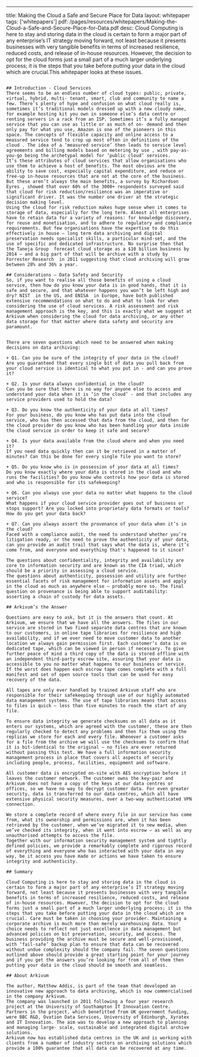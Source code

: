 ---title: Making the Cloud a Safe and Secure Place for Datalayout: whitepapertags: ['whitepapers']pdf: /pages/resources/whitepapers/Making-the-Cloud-a-Safe-and-Secure-Place-for-Data.pdfdesc: Cloud Computing is here to stay and storing data in the cloud is certain to form a major part of any enterprise’s IT strategy moving forward, not least because it presents businesses with very tangible benefits in terms of increased resilience, reduced costs, and release of in-house resources. However, the decision to opt for the cloud forms just a small part of a much larger underlying process; it is the steps that you take before putting your data in the cloud which are crucial.This whitepaper looks at these issues.```## Introduction - Cloud ServicesThere seems to be an endless number of cloud types: public, private, virtual, hybrid, multi- tenant, smart, club and community to name a few. There’s plenty of hype and confusion on what cloud really is, sometimes it’s traditional models dressed up with a new cloudy name, for example hosting kit you own in someone else’s data centre or renting servers in a rack from an ISP. Sometimes it’s a fully managed service that you can use as little or as much of on- demand and then only pay for what you use, Amazon is one of the pioneers in this space. The concepts of flexible capacity and online access to a measured service tend to crop up most often in definitions of the cloud . The idea of a ‘measured service’ then leads to service level agreements and billing models based on metering by use , with pay-as-you-go being the archetypal model for ‘public cloud’ services.It’s these attributes of cloud services that allow organisations who use them to achieve a host of benefits. The most obvious are the ability to save cost, especially capital expenditure, and reduce or free-up in-house resources that are not at the core of the business. But these aren’t always the main benefits, a survey by Richardson Eyres , showed that over 60% of the 3000+ respondents surveyed said that cloud for risk reduction/resilience was an imperative or significant driver. It was the number one driver at the strategic decision making level.Using the cloud for risk reduction makes huge sense when it comes to storage of data, especially for the long term. Almost all enterprises have to retain data for a variety of reasons: for knowledge discovery, for reuse and monetisation, and to adhere to regulatory and compliance requirements. But few organisations have the expertise to do this effectively in house – long term data archiving and digital preservation needs specialist skills, a particular mind-set, and the use of specific and dedicated infrastructure. No surprise then that the Taneja Group  forecast cloud storage as a $10 billion business by 2014 – and a big part of that will be archive with a study by Forrester Research  in 2011 suggesting that cloud archiving will grow between 28% and 36% a year.## Considerations – Data Safety and SecuritySo, if you want to realise all those benefits of using a cloud service, then how do you know your data is in good hands, that it is safe and secure, and that whatever happens you won’t be left high and dry? NIST  in the US, and ENISA  in Europe, have both published extensive recommendations on what to do and what to look for when considering the use of cloud services. A risk assessment and risk management approach is the key, and this is exactly what we suggest at Arkivum when considering the cloud for data archiving, or any other data storage for that matter where data safety and security are paramount. There are seven questions which need to be answered when making decisions on data archiving:+ Q1. Can you be sure of the integrity of your data in the cloud?Are you guaranteed that every single bit of data you pull back from your cloud service is identical to what you put in - and can you prove it?+ Q2. Is your data always confidential in the cloud?Can you be sure that there is no way for anyone else to access and understand your data when it is ‘in the cloud’ - and that includes any service providers used to hold the data?+ Q3. Do you know the authenticity of your data at all times?For your business, do you know who has put data into the cloud service, who has then accessed that data from the cloud, and then for the cloud provider do you know who has been handling your data inside the cloud service in order to keep it safe and secure?+ Q4. Is your data available from the cloud where and when you need it?If you need data quickly then can it be retrieved in a matter of minutes? Can this be done for every single file you want to store?+ Q5. Do you know who is in possession of your data at all times?Do you know exactly where your data is stored in the cloud and who runs the facilities? Do you know who controls how your data is stored and who is responsible for its safekeeping?+ Q6. Can you always use your data no matter what happens to the cloud service?What happens if your cloud service provider goes out of business or stops support? Are you locked into proprietary data formats or tools? How do you get your data back?+ Q7. Can you always assert the provenance of your data when it’s in the cloud?Faced with a compliance audit, the need to understand whether you’re litigation ready, or the need to prove the authenticity of your data, can you provide an audit trail that says what the data is, where it’s come from, and everyone and everything that's happened to it since?The questions about confidentiality, integrity and availability are core to information security and are known as the CIA triad, which should be a priority in assessing a cloud service.The questions about authenticity, possession and utility are further essential facets of risk management for information assets and apply in the cloud as much as anywhere else – probably more so. The final question on provenance is being able to support auditability: asserting a chain of custody for data assets.## Arkivum’s the AnswerQuestions are easy to ask, but it is the answers that count. At Arkivum, we ensure that we have all the answers. The files in our service are stored in two fixed separate data centres that are known to our customers, in online tape libraries for resilience and high availability, and if we ever need to move customer data to another location we always gain permission first. Each customer’s data is on dedicated tape, which can be viewed in person if necessary. To give further peace of mind a third copy of the data is stored offline with an independent third-party escrow site, assuring that your data is accessible to you no matter what happens to our business or service. If the worst does happen each escrow tape comes complete with a full manifest and set of open source tools that can be used for easy recovery of the data.All tapes are only ever handled by trained Arkivum staff who are responsible for their safekeeping through use of our highly automated data management systems. The use of tape libraries means that access to files is quick – less than five minutes to reach the start of any file.To ensure data integrity we generate checksums on all data as it enters our systems, which are agreed with the customer, these are then regularly checked to detect any problems and then fix them using the replicas we store for each and every file. Whenever a customer asks for a file from the archive we will use the checksums to confirm that it is bit-identical to the original – no files are ever returned without passing this test. We have a full information security management process in place that covers all aspects of security including people, process, facilities, equipment and software.All customer data is encrypted on-site with AES encryption before it leaves the customer network. The customer owns the key-pair and Arkivum does not have a copy of the keys at our data centres or offices, so we have no way to decrypt customer data. For even greater security, data is transferred to our data centres, which all have extensive physical security measures, over a two-way authenticated VPN connection.We store a complete record of where every file in our service has come from, what its ownership and permissions are, when it has been retrieved by the customer, when we’ve migrated it to new media, when we’ve checked its integrity, when it went into escrow – as well as any unauthorised attempts to access the file.Together with our information security management system and tightly defined policies, we provide a remarkably complete and rigorous record of everything and everyone who has interacted with your data in any way, be it access you have made or actions we have taken to ensure integrity and authenticity.## SummaryCloud Computing is here to stay and storing data in the cloud is certain to form a major part of any enterprise’s IT strategy moving forward, not least because it presents businesses with very tangible benefits in terms of increased resilience, reduced costs, and release of in-house resources. However, the decision to opt for the cloud forms just a small part of a much larger underlying process; it is the steps that you take before putting your data in the cloud which are crucial. Care must be taken in choosing your provider. Maintaining a corporate archive is much more than merely warehousing data. Your choice needs to reflect not just excellence in data management but advanced policies on bit preservation, security, and access. The business providing the archive must be secure and well-provisioned, with ‘fail-safe’ backup plan to ensure that data can be recovered without undue complexity should the company fail. The seven questions outlined above should provide a great starting point for your journey and if you get the answers you’re looking for from all of them then putting your data in the cloud should be smooth and seamless.## About ArkivumThe author, Matthew Addis, is part of the team that developed an innovative new approach to data archiving, which is now commercialised in the company Arkivum.The company was launched in 2011 following a four year research project at the University of Southampton IT Innovation Centre. Partners in the project, which benefitted from UK government funding, were BBC R&D, Ovation Data Services, University of Edinburgh, Xyratex and IT Innovation. The aim was to develop a new approach to planning and managing large- scale, sustainable and integrated digital archive solutions.Arkivum now has established data centres in the UK and is working with clients from a number of industry sectors on archiving solutions which provide a 100% guarantee that all data can be recovered at any time.